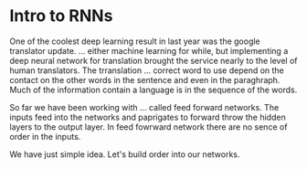 # Intro to RNNs

One of the coolest deep learning result in last year was the google translator update. ... either machine learning for while, but implementing a deep neural network for translation brought the service nearly to the level of human translators. The trranslation ... correct word to use depend on the contact on the other words in the sentence and even in the paraghraph. Much of the information contain a language is in the sequence of the words.

So far we have been working with ... called feed forward networks. The inputs feed into the networks and paprigates to forward throw the hidden layers to the output layer. In feed fowrward network there are no sence of order in the inputs.

We have just simple idea. Let's build order into our networks.
